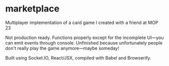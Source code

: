 # marketplace
Multiplayer implementation of a card game I created with a friend at MOP 23

Not production ready. Functions properly except for the incomplete UI—you can emit events through console. Unfinished because unfortunately people don't really play the game anymore—maybe someday!

Built using Socket.IO, React/JSX, compiled with Babel and Browserify.

